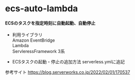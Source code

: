 # ecs-auto-lambda

#### ECSのタスクを指定時刻に自動起動、自動停止

* 利用ライブラリ  
Amazon EventBridge  
Lambda  
ServleressFramework 3系  


* ECSタスクの起動・停止の追加方法
  serverless.ymlに追記


参考サイト
https://blog.serverworks.co.jp/2022/02/01/170537
